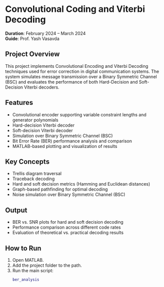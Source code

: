 # Convolutional Coding and Viterbi Decoding

**Duration**: February 2024 – March 2024  
**Guide**: Prof. Yash Vasavda

## Project Overview

This project implements Convolutional Encoding and Viterbi Decoding techniques used for error correction in digital communication systems. The system simulates message transmission over a Binary Symmetric Channel (BSC) and evaluates the performance of both Hard-Decision and Soft-Decision Viterbi decoders.

## Features

- Convolutional encoder supporting variable constraint lengths and generator polynomials
- Hard-decision Viterbi decoder
- Soft-decision Viterbi decoder
- Simulation over Binary Symmetric Channel (BSC)
- Bit Error Rate (BER) performance analysis and comparison
- MATLAB-based plotting and visualization of results

## Key Concepts

- Trellis diagram traversal
- Traceback decoding
- Hard and soft decision metrics (Hamming and Euclidean distances)
- Graph-based pathfinding for optimal decoding
- Noise simulation over Binary Symmetric Channel (BSC)

## Output

- BER vs. SNR plots for hard and soft decision decoding
- Performance comparison across different code rates
- Evaluation of theoretical vs. practical decoding results


## How to Run

1. Open MATLAB.
2. Add the project folder to the path.
3. Run the main script:
   ```matlab
   ber_analysis


